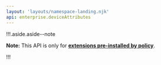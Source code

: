 ```yaml
---
layout: 'layouts/namespace-landing.njk'
api: enterprise.deviceAttributes
---
```


!!!.aside.aside--note

**Note:** This API is only for **[extensions pre-installed by policy][1]**.

!!!

[1]: https://support.google.com/chrome/a/answer/1375694?hl=en